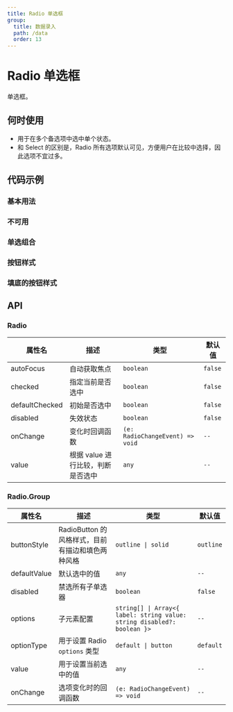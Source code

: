 ```yaml
---
title: Radio 单选框
group:
  title: 数据录入
  path: /data
  order: 13
---
```


# Radio 单选框

单选框。

## 何时使用

- 用于在多个备选项中选中单个状态。
- 和 Select 的区别是，Radio 所有选项默认可见，方便用户在比较中选择，因此选项不宜过多。

## 代码示例

### 基本用法

<code src="./demo/base"></code>

### 不可用

<code src="./demo/disabled"></code>

### 单选组合

<code src="./demo/group"></code>

### 按钮样式

<code src="./demo/style"></code>

### 填底的按钮样式

<code src="./demo/solid"></code>

## API

### Radio

| 属性名         | 描述                              | 类型                            | 默认值  |
| -------------- | --------------------------------- | ------------------------------- | ------- |
| autoFocus      | 自动获取焦点                      | `boolean`                       | `false` |
| checked        | 指定当前是否选中                  | `boolean`                       | `false` |
| defaultChecked | 初始是否选中                      | `boolean`                       | `false` |
| disabled       | 失效状态                          | `boolean`                       | `false` |
| onChange       | 变化时回调函数                    | `(e: RadioChangeEvent) => void` | `--`    |
| value          | 根据 value 进行比较，判断是否选中 | `any`                           | `--`    |

### Radio.Group

| 属性名       | 描述                                             | 类型                                                                    | 默认值    |
| ------------ | ------------------------------------------------ | ----------------------------------------------------------------------- | --------- |
| buttonStyle  | RadioButton 的风格样式，目前有描边和填色两种风格 | `outline \| solid `                                                     | `outline` |
| defaultValue | 默认选中的值                                     | `any`                                                                   | `--`      |
| disabled     | 禁选所有子单选器                                 | `boolean`                                                               | `false`   |
| options      | 子元素配置                                       | `string[] \| Array<{ label: string value: string disabled?: boolean }>` | `--`      |
| optionType   | 用于设置 Radio `options` 类型                    | `default \| button`                                                     | `default` |
| value        | 用于设置当前选中的值                             | `any`                                                                   | `--`      |
| onChange     | 选项变化时的回调函数                             | `(e: RadioChangeEvent) => void`                                         | `--`      |
